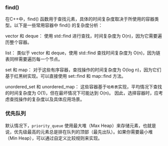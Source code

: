 ### find()

在C++中，find() 函数用于查找元素，具体的时间复杂度取决于所使用的容器类型。以下是一些常用容器中 find() 的复杂度分析：

vector 和 deque：
使用 std::find 进行查找，时间复杂度为 O(n)，因为它需要遍历整个容器。

list：
类似于 vector 和 deque，使用 std::find 查找时间复杂度为 O(n)，因为链表同样需要遍历每一个节点。

set 和 map：
对于这些有序容器，查找操作的时间复杂度为 O(log n)，因为它们基于红黑树实现。可以直接使用 set::find 和 map::find 方法。

unordered_set 和 unordered_map：
这些容器基于`哈希表`实现，平均情况下查找的时间复杂度为 O(1)，但在最坏情况下可能达到 O(n)。
因此，选择容器时，应考虑查找操作的复杂度以及具体应用场景。

### 优先队列

默认情况下，`priority_queue` 使用最大堆（Max Heap）来存储元素，也就是说，优先级最高的元素总是排在队列的顶部（最先出队）。如果你需要最小堆（Min Heap），可以通过自定义比较规则来实现。

```

```

